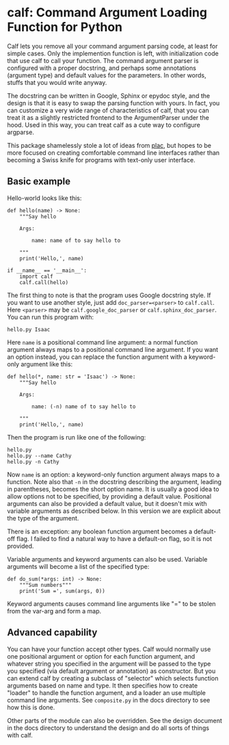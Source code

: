 # calf: Command Argument Loading Function for Python

Calf lets you remove all your command argument parsing code, at least
for simple cases.  Only the implemention function is left, with
initialization code that use calf to call your function.  The command
argument parser is configured with a proper docstring, and perhaps
some annotations (argument type) and default values for the
parameters.  In other words, stuffs that you would write anyway.

The docstring can be written in Google, Sphinx or epydoc style, and
the design is that it is easy to swap the parsing function with yours.
In fact, you can customize a very wide range of characteristics of
calf, that you can treat it as a slightly restricted frontend to the
ArgumentParser under the hood.  Used in this way, you can treat calf
as a cute way to configure argparse.

This package shamelessly stole a lot of ideas from
[plac](https://pypi.org/project/plac/), but hopes to be more focused
on creating comfortable command line interfaces rather than becoming a
Swiss knife for programs with text-only user interface.

## Basic example

Hello-world looks like this:

    def hello(name) -> None:
        """Say hello

        Args:

            name: name of to say hello to

        """
        print('Hello,', name)

    if __name__ == '__main__':
        import calf
        calf.call(hello)

The first thing to note is that the program uses Google docstring
style.  If you want to use another style, just add
`doc_parser=<parser>` to `calf.call`.  Here `<parser>` may be
`calf.google_doc_parser` or `calf.sphinx_doc_parser`.  You can run
this program with:

    hello.py Isaac

Here `name` is a positional command line argument: a normal function
argument always maps to a positional command line argument.  If you
want an option instead, you can replace the function argument with a
keyword-only argument like this:

    def hello(*, name: str = 'Isaac') -> None:
        """Say hello

        Args:

            name: (-n) name of to say hello to

        """
        print('Hello,', name)

Then the program is run like one of the following:

    hello.py
    hello.py --name Cathy
    hello.py -n Cathy

Now `name` is an option: a keyword-only function argument always maps
to a function.  Note also that `-n` in the docstring describing the
argument, leading in parentheses, becomes the short option name.  It
is usually a good idea to allow options not to be specified, by
providing a default value.  Positional arguments can also be provided
a default value, but it doesn't mix with variable arguments as
described below.  In this version we are explicit about the type of
the argument.

There is an exception: any boolean function argument becomes a
default-off flag.  I failed to find a natural way to have a default-on
flag, so it is not provided.

Variable arguments and keyword arguments can also be used.  Variable
arguments will become a list of the specified type:

    def do_sum(*args: int) -> None:
        """Sum numbers"""
        print('Sum =', sum(args, 0))

Keyword arguments causes command line arguments like "<name>=<value>"
to be stolen from the var-arg and form a map.

## Advanced capability

You can have your function accept other types.  Calf would normally
use one positional argument or option for each function argument, and
whatever string you specified in the argument will be passed to the
type you specified (via default argument or annotation) as
constructor.  But you can extend calf by creating a subclass of
"selector" which selects function arguments based on name and type.
It then specifies how to create "loader" to handle the function
argument, and a loader an use multiple command line arguments.  See
`composite.py` in the docs directory to see how this is done.

Other parts of the module can also be overridden.  See the design
document in the docs directory to understand the design and do all
sorts of things with calf.
